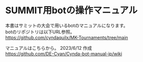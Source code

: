 # SUMMIT用botの操作マニュアル

本書はサミットの大会で用いるbotのマニュアルになります。<br>
botのリポジトリは以下URL参照。<br>
https://github.com/cyndaquilx/MK-Tournaments/tree/main

マニュアルはこちらから。 2023/6/12 作成<br>
https://github.com/DE-Cyan/Cynda-bot-manual-jp/wiki
